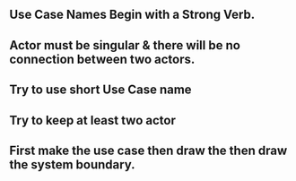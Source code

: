 ## Use Case Names Begin with a Strong Verb.
## Actor must be singular & there will be no connection between two actors.
## Try to use short Use Case name
## Try to keep at least two actor
## First make the use case then draw the then draw the system boundary.
